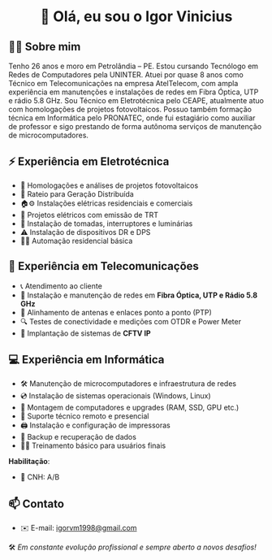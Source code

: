 <h1 align="center">👋 Olá, eu sou o Igor Vinicius</h1>


## 👨‍💼 Sobre mim

Tenho 26 anos e moro em Petrolândia – PE. Estou cursando Tecnólogo em Redes de Computadores pela UNINTER. Atuei por quase 8 anos como Técnico em Telecomunicações na empresa AtelTelecom, com ampla experiência em manutenções e instalações de redes em Fibra Óptica, UTP e rádio 5.8 GHz. Sou Técnico em Eletrotécnica pelo CEAPE, atualmente atuo com homologações de projetos fotovoltaicos. Possuo também formação técnica em Informática pelo PRONATEC, onde fui estagiário como auxiliar de professor e sigo prestando de forma autônoma serviços de manutenção de microcomputadores.

## ⚡ Experiência em Eletrotécnica

- 📄 Homologações e análises de projetos fotovoltaicos  
- 🔁 Rateio para Geração Distribuída  
- 🏠⚙️ Instalações elétricas residenciais e comerciais  
- 📐 Projetos elétricos com emissão de TRT  
- 🔌 Instalação de tomadas, interruptores e luminárias  
- ⚠️ Instalação de dispositivos DR e DPS  
- 🏡💡 Automação residencial básica  

## 📡 Experiência em Telecomunicações

- 📞 Atendimento ao cliente  
- 🧵 Instalação e manutenção de redes em **Fibra Óptica, UTP e Rádio 5.8 GHz**  
- 🎯 Alinhamento de antenas e enlaces ponto a ponto (PTP)  
- 🔍 Testes de conectividade e medições com OTDR e Power Meter  
- 🎥 Implantação de sistemas de **CFTV IP**  

## 💻 Experiência em Informática

- 🛠️ Manutenção de microcomputadores e infraestrutura de redes  
- 💿 Instalação de sistemas operacionais (Windows, Linux)  
- 🧩 Montagem de computadores e upgrades (RAM, SSD, GPU etc.)  
- 🔧 Suporte técnico remoto e presencial  
- 🖨️ Instalação e configuração de impressoras  
- 💾 Backup e recuperação de dados  
- 👨‍🏫 Treinamento básico para usuários finais

**Habilitação**:
- 🚗 CNH: A/B
  
## 📫 Contato

- ✉️ E-mail: igorvm1998@gmail.com


🛠️ *Em constante evolução profissional e sempre aberto a novos desafios!*
